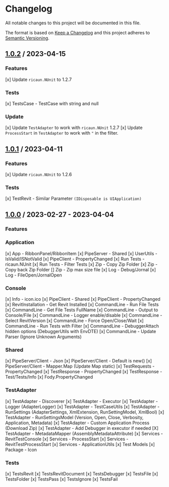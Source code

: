 # Changelog
All notable changes to this project will be documented in this file.

The format is based on [Keep a Changelog](http://keepachangelog.com/en/1.0.0/)
and this project adheres to [Semantic Versioning](http://semver.org/spec/v2.0.0.html).

## [1.0.2] / 2023-04-15
### Features
[x] Update `ricaun.NUnit` to 1.2.7
### Tests
[x] TestsCase - TestCase with string and null
### Update
[x] Update `TestAdapter` to work with `ricaun.NUnit` 1.2.7
[x] Update `ProcessStart` in `TestAdapter` to work with `"` in the filter.

## [1.0.1] / 2023-04-11
### Features
[x] Update `ricaun.NUnit` to 1.2.6
### Tests
[x] TestRevit - Similar Parameter `(IDisposable is UIApplication)`

## [1.0.0] / 2023-02-27 - 2023-04-04
### Features
### Application
[x] App - RibbonPanel/RibbonItem
[x] PipeServer - Shared
[x] UserUtils - IsValid/ISNotValid
[x] PipeClient - PropertyChanged
[x] Run Tests - ricaun.NUnit
[x] Run Tests - Filter Tests
[x] Zip - Copy Zip Folder
[x] Zip - Copy back Zip Folder
[] Zip - Zip max size file
[x] Log - Debug/Jornal
[x] Log - FileOpen/JornalOpen
### Console
[x] Info - icon.ico
[x] PipeClient - Shared
[x] PipeClient - PropertyChanged
[x] RevitInstallation - Get Revit Installed
[x] CommandLine - Run File Tests
[x] CommandLine - Get File Tests FullName
[x] CommandLine - Output to Console/File
[x] CommandLine - Logger enable/disable
[x] CommandLine - Select RevitVersion
[x] CommandLine - Force Open/Close/Wait
[x] CommandLine - Run Tests with Filter
[x] CommandLine - DebuggerAttach hidden options (DebuggerUtils with EnvDTE)
[x] CommandLine - Update Parser (Ignore Unknown Arguments)
### Shared
[x] PipeServer/Client - Json
[x] PipeServer/Client - Default is new()
[x] PipeServer/Client - Mapper.Map (Update Map static)
[x] TestRequests - PropertyChanged
[x] TestResponse - PropertyChanged
[x] TestResponse - Test/Tests/Info
[x] Fody.PropertyChanged
### TestAdapter
[x] TestAdapter - Discoverer
[x] TestAdapter - Executor
[x] TestAdapter - Logger (AdapterLogger)
[x] TestAdapter - TestCaseUtils
[x] TestAdapter - RunSettings (AdapterSettings, XmlExtension, RunSettingModel, XmlBool)
[x] TestAdapter - RunSettingsModel (Version, Open, Close, Verbosity, Application, Metadata)
[x] TestAdapter - Custom Application Process (Download Zip)
[x] TestAdapter - Add Debugger in executor if needed
[X] TestAdapter - MetadataMapper (AssemblyMetadataAttribute)
[x] Services - RevitTestConsole
[x] Services - ProcessStart
[x] Services - RevitTestProcessStart
[x] Services - ApplicationUtils
[x] Test Models
[x] Package - Icon
### Tests
[x] TestsRevit
[x] TestsRevitDocument
[x] TestsDebugger
[x] TestsFile
[x] TestsFolder
[x] TestsPass
[x] TestsIgnore
[x] TestsFail

[vNext]: ../../compare/1.0.0...HEAD
[1.0.2]: ../../compare/1.0.1...1.0.2
[1.0.1]: ../../compare/1.0.0...1.0.1
[1.0.0]: ../../compare/1.0.0